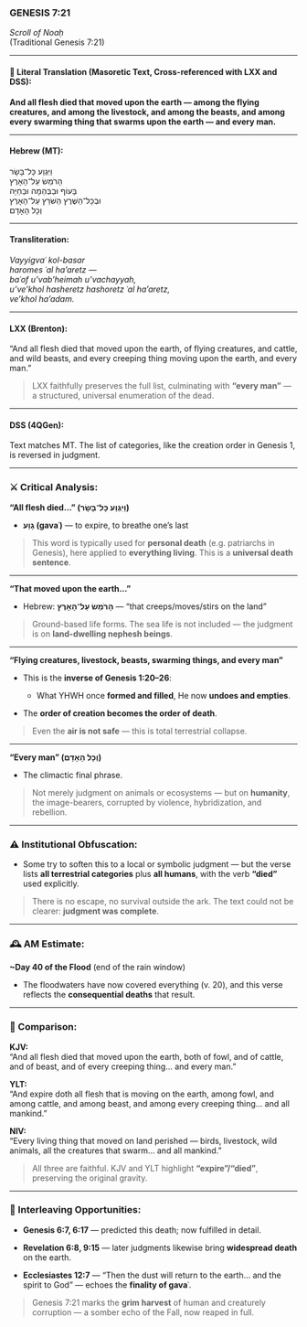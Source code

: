 ### **GENESIS 7:21**

_Scroll of Noaḥ_  
(Traditional Genesis 7:21)

---

#### 📜 Literal Translation (Masoretic Text, Cross-referenced with LXX and DSS):

**And all flesh died that moved upon the earth — among the flying creatures, and among the livestock, and among the beasts, and among every swarming thing that swarms upon the earth — and every man.**

---

#### Hebrew (MT):

וַיִּגְוַע כָּל־בָּשָׂר  
הָרֹמֵשׂ עַל־הָאָרֶץ  
בָּעוֹף וּבַבְּהֵמָה וּבַחַיָּה  
וּבְכָל־הַשֶּׁרֶץ הַשֹּׁרֵץ עַל־הָאָרֶץ  
וְכָל הָאָדָם

---

#### Transliteration:

_Vayyigvaʿ kol-basar  
haromes ʿal ha’aretz —  
baʿof u’vab’heimah u’vachayyah,  
u’ve’khol hasheretz hashoretz ʿal ha’aretz,  
ve’khol ha’adam._

---

#### LXX (Brenton):

“And all flesh died that moved upon the earth, of flying creatures, and cattle, and wild beasts, and every creeping thing moving upon the earth, and every man.”

> LXX faithfully preserves the full list, culminating with **“every man”** — a structured, universal enumeration of the dead.

---

#### DSS (4QGen):

Text matches MT. The list of categories, like the creation order in Genesis 1, is reversed in judgment.

---

### ⚔️ Critical Analysis:

**“All flesh died…” (וַיִּגְוַע כָּל־בָּשָׂר)**

- **גָוַע (gavaʿ)** — to expire, to breathe one’s last
    

> This word is typically used for **personal death** (e.g. patriarchs in Genesis), here applied to **everything living**. This is a **universal death sentence**.

---

**“That moved upon the earth…”**

- Hebrew: **הָרֹמֵשׂ עַל־הָאָרֶץ** — “that creeps/moves/stirs on the land”
    

> Ground-based life forms. The sea life is not included — the judgment is on **land-dwelling nephesh beings**.

---

**“Flying creatures, livestock, beasts, swarming things, and every man”**

- This is the **inverse of Genesis 1:20–26**:
    
    - What YHWH once **formed and filled**, He now **undoes and empties**.
        
- The **order of creation becomes the order of death**.
    

> Even the **air is not safe** — this is total terrestrial collapse.

---

**“Every man” (וְכָל הָאָדָם)**

- The climactic final phrase.
    

> Not merely judgment on animals or ecosystems — but on **humanity**, the image-bearers, corrupted by violence, hybridization, and rebellion.

---

### ⚠️ Institutional Obfuscation:

- Some try to soften this to a local or symbolic judgment — but the verse lists **all terrestrial categories** plus **all humans**, with the verb **“died”** used explicitly.
    

> There is no escape, no survival outside the ark. The text could not be clearer: **judgment was complete**.

---

### 🕰️ AM Estimate:

**~Day 40 of the Flood** (end of the rain window)

- The floodwaters have now covered everything (v. 20), and this verse reflects the **consequential deaths** that result.
    

---

### 📖 Comparison:

**KJV:**  
“And all flesh died that moved upon the earth, both of fowl, and of cattle, and of beast, and of every creeping thing… and every man.”

**YLT:**  
“And expire doth all flesh that is moving on the earth, among fowl, and among cattle, and among beast, and among every creeping thing… and all mankind.”

**NIV:**  
“Every living thing that moved on land perished — birds, livestock, wild animals, all the creatures that swarm… and all mankind.”

> All three are faithful. KJV and YLT highlight **“expire”/“died”**, preserving the original gravity.

---

### 🔗 Interleaving Opportunities:

- **Genesis 6:7, 6:17** — predicted this death; now fulfilled in detail.
    
- **Revelation 6:8, 9:15** — later judgments likewise bring **widespread death** on the earth.
    
- **Ecclesiastes 12:7** — “Then the dust will return to the earth… and the spirit to God” — echoes the **finality of gavaʿ**.
    

> Genesis 7:21 marks the **grim harvest** of human and creaturely corruption — a somber echo of the Fall, now reaped in full.
